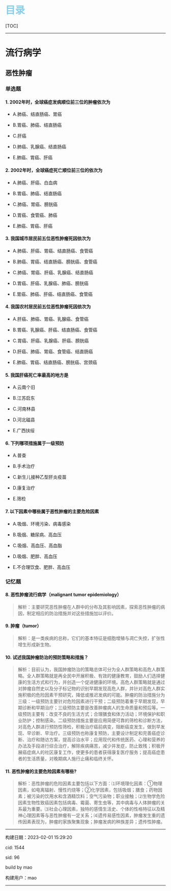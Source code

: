 
<h1 style="font-size:2.2em;color:skyblue;text-align:left">目录</h1>

[TOC]

---






























# 流行病学

## 恶性肿瘤

### 单选题

#### 1. 2002年时，全球癌症发病顺位前三位的肿瘤依次为

* A.肺癌、结直肠癌、胃癌

* B.胃癌、肺癌、结直肠癌

* C.肝癌

* D.肺癌、乳腺癌、结直肠癌

* E.肺癌、胃癌、肝癌







#### 2. 2002年时，全球癌症死亡顺位前三位的依次为

* A.肺癌、肝癌、白血病

* B.胃癌、肺癌、结直肠癌

* C.肺癌、胃癌、膀胱癌

* D.胃癌、食管癌、肺癌

* E.肺癌、胃癌、肝癌







#### 3. 我国城市居民前五位恶性肿瘤死因依次为

* A.肺癌、肝癌、胃癌、结直肠癌、食管癌

* B.肺癌、胃癌、结直肠癌、膀胱癌、食管癌

* C.肺癌、胃癌、肝癌、乳腺癌、结直肠癌

* D.胃癌、肝癌、乳腺癌、肺癌、膀胱癌

* E.胃癌、肺癌、肝癌、结直肠癌、食管癌







#### 4. 我国农村居民前五位恶性肿瘤死因依次为

* A.肝癌、肺癌、胃癌、乳腺癌、食管癌

* B.胃癌、乳腺癌、肝癌、结直肠癌、食管癌

* C.胃癌、肝癌、乳腺癌、肝癌、膀胱癌

* D.肝癌、肺癌、胃癌、食管癌、结直肠癌

* E.肺癌、胃癌、结直肠癌、膀胱癌、宫颈癌







#### 5. 我国肝癌死亡率最高的地方是

* A.云南个旧

* B.江苏启东

* C.河南林县

* D.河北磁县

* E.广西扶绥







#### 6. 下列哪项措施属于一级预防

* A.普查

* B.手术治疗

* C.新生儿接种乙型肝炎疫苗

* D.康复治疗

* E.筛检







#### 7. 以下因素中哪些属于恶性肿瘤的主要危险因素

* A.吸烟、环境污染、病毒感染

* B.吸烟、糖尿病、高血压

* C.吸烟、高血压、高血脂

* D.吸烟、肥胖、高血压

* E.不合理饮食、肥胖、高血压











### 记忆题

#### 8. 恶性肿瘤流行病学（malignant tumor epidemiology）

> 解析：主要研究恶性肿瘤在人群中的分布及其影响因素，探索恶性肿瘤的病因，制定相应的防治措施并对这些措施加以评价。







#### 9. 肿瘤（tumor）

> 解析：是一类疾病的总称，它们的基本特征是细胞增殖与凋亡失控，扩张性增生形成新生物。







#### 10. 试述我国肿瘤防治的预防策略和措施？

> 解析：目前认为，我国肿瘤防治的策略总体可分为全人群策略和高危人群策略。全人群策略就是再全民中开展积极、有效的健康教育，鼓励人们选择健康的生活方式和行为，并创造一个促进健康的环境。高危人群策略就是通过对肿瘤自然史以及分子标记物的识别早期发现高危人群，并针对高危人群实施积极的危险因素干预研究，降低或推迟发病的可能。肿瘤的防治措施分为三级：一级预防主要针对危险因素进行干预；二级预防着重于早期发现，早期诊断和早期治疗；三级预防主要是改善肿瘤病人的生命质量和预后等。一级预防主要有：改变不良的生活方式；合理膳食和体力活动；环境保护和职业防护；控制感染。二级预防措施主要是应用简便可靠的筛检和诊断方法，对高危人群进行预防性筛检，积极治疗癌前病变，阻断癌变发生，做到早发现、早诊断、早治疗。三级预防也称康复预防，主要设计制定和完善癌症诊断、治疗和随访方案，提高诊治水平；应用现代和传统医药、心理和营养的办法及手段进行综合治疗，解除疾病痛苦，减少并发症，防止致残；积极开展癌症病人的社区康复工作，使更多的患者获得康复医疗服务；提高癌症患者的生活质量，对晚期病人施行止痛和临终关怀。







#### 11. 恶性肿瘤的主要危险因素有哪些?

> 解析：恶性肿瘤的危险因素主要包括以下方面：⑴环境理化因素：①物理因素，如电离辐射、慢性灼烧等；②化学因素，包括吸烟；膳食；药物因素；被污染的饮用水和含酒精饮料；空气污染物；职业接触；⑵生物学危险因素生物性致癌因素包括病毒、霉菌、寄生虫等，其中病毒与人体肿瘤的关系最为重要。⑶社会心理因素，独特的感情生活史、个体的性格特征以及精神心理因素等与恶性肿瘤有一定关系；⑷遗传易感性因素，肿瘤发生重的遗传因素表现为，肿瘤的家族聚集现象；肿瘤发病的种族差异；遗传性肿瘤。

















---

构建日期：2023-02-01 15:29:20

cid: 1544

sid: 96

build  by  mao

构建用户：mao

---